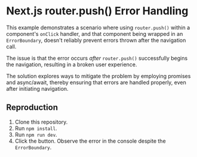 # Next.js router.push() Error Handling

This example demonstrates a scenario where using `router.push()` within a component's `onClick` handler, and that component being wrapped in an `ErrorBoundary`, doesn't reliably prevent errors thrown after the navigation call. 

The issue is that the error occurs *after* `router.push()` successfully begins the navigation, resulting in a broken user experience. 

The solution explores ways to mitigate the problem by employing promises and async/await, thereby ensuring that errors are handled properly, even after initiating navigation.

## Reproduction

1. Clone this repository.
2. Run `npm install`.
3. Run `npm run dev`.
4. Click the button. Observe the error in the console despite the `ErrorBoundary`.